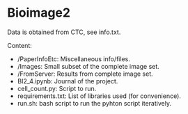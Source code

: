 # Bioimage2

Data is obtained from CTC, see info.txt.

Content:
- /PaperInfoEtc: Miscellaneous info/files.
- /Images: Small subset of the complete image set.
- /FromServer: Results from complete image set.
- BI2_4.ipynb: Journal of the project.
- cell_count.py: Script to run.
- requirements.txt: List of libraries used (for convenience).
- run.sh: bash script to run the pyhton script iteratively.
